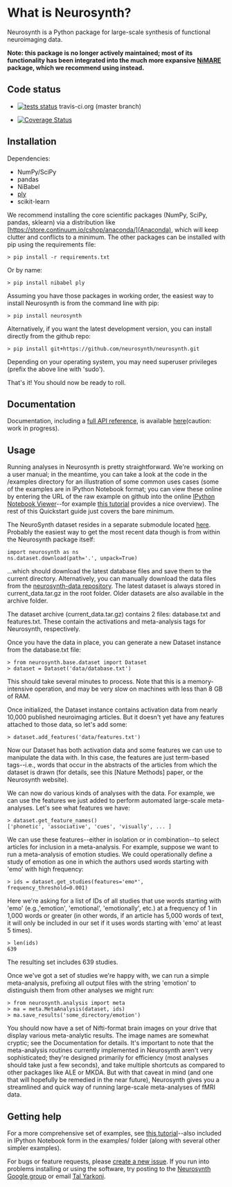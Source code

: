 
# What is Neurosynth?

Neurosynth is a Python package for large-scale synthesis of functional neuroimaging data.

**Note: this package is no longer actively maintained; most of its functionality has been integrated into the much more expansive [NiMARE](https://github.com/neurostuff/NiMARE) package, which we recommend using instead.**

## Code status

* [![tests status](https://secure.travis-ci.org/neurosynth/neurosynth.png?branch=master)](https://travis-ci.org/neurosynth/neurosynth) travis-ci.org (master branch)

* [![Coverage Status](https://coveralls.io/repos/neurosynth/neurosynth/badge.png?branch=master)](https://coveralls.io/r/neurosynth/neurosynth?branch=master)

## Installation

Dependencies:

* NumPy/SciPy
* pandas
* NiBabel
* [ply](http://www.dabeaz.com/ply/)
* scikit-learn

We recommend installing the core scientific packages (NumPy, SciPy, pandas, sklearn) via a distribution like [https://store.continuum.io/cshop/anaconda/](Anaconda), which will keep clutter and conflicts to a minimum. The other packages can be installed with pip using the requirements file:

	> pip install -r requirements.txt

Or by name:

	> pip install nibabel ply

Assuming you have those packages in working order, the easiest way to install Neurosynth is from the command line with pip:

	> pip install neurosynth

Alternatively, if you want the latest development version, you can install directly from the github repo:

	> pip install git+https://github.com/neurosynth/neurosynth.git

Depending on your operating system, you may need superuser privileges (prefix the above line with 'sudo').

That's it! You should now be ready to roll.

## Documentation

Documentation, including a [full API reference](http://neurosynth.readthedocs.org/en/latest/reference.html), is available [here](http://neurosynth.readthedocs.org/en/latest/)(caution: work in progress).

## Usage

Running analyses in Neurosynth is pretty straightforward. We're working on a user manual; in the meantime, you can take a look at the code in the /examples directory for an illustration of some common uses cases (some of the examples are in IPython Notebook format; you can view these online by entering the URL of the raw example on github into the online [IPython Notebook Viewer](http://nbviewer.ipython.org)--for example [this tutorial](http://nbviewer.ipython.org/urls/raw.github.com/neurosynth/neurosynth/master/examples/neurosynth_demo.ipynb) provides a nice overview). The rest of this Quickstart guide just covers the bare minimum.

The NeuroSynth dataset resides in a separate submodule located [here](http://github.com/neurosynth/neurosynth-data). Probably the easiest way to get the most recent data though is from within the Neurosynth package itself:

	import neurosynth as ns
	ns.dataset.download(path='.', unpack=True)


...which should download the latest database files and save them to the current directory. Alternatively, you can manually download the data files from the [neurosynth-data repository](http://github.com/neurosynth/neurosynth-data). The latest dataset is always stored in current_data.tar.gz in the root folder. Older datasets are also available in the archive folder.

The dataset archive (current_data.tar.gz) contains 2 files: database.txt and features.txt. These contain the activations and meta-analysis tags for Neurosynth, respectively.

Once you have the data in place, you can generate a new Dataset instance from the database.txt file:

	> from neurosynth.base.dataset import Dataset
	> dataset = Dataset('data/database.txt')

This should take several minutes to process. Note that this is a memory-intensive operation, and may be very slow on machines with less than 8 GB of RAM.

Once initialized, the Dataset instance contains activation data from nearly 10,000 published neuroimaging articles. But it doesn't yet have any features attached to those data, so let's add some:

	> dataset.add_features('data/features.txt')

Now our Dataset has both activation data and some features we can use to manipulate the data with. In this case, the features are just term-based tags--i.e., words that occur in the abstracts of the articles from which the dataset is drawn (for details, see this [Nature Methods] paper, or the Neurosynth website).

We can now do various kinds of analyses with the data. For example, we can use the features we just added to perform automated large-scale meta-analyses. Let's see what features we have:

	> dataset.get_feature_names()
	['phonetic', 'associative', 'cues', 'visually', ... ]

We can use these features--either in isolation or in combination--to select articles for inclusion in a meta-analysis. For example, suppose we want to run a meta-analysis of emotion studies. We could operationally define a study of emotion as one in which the authors used words starting with 'emo' with high frequency:

	> ids = dataset.get_studies(features='emo*', frequency_threshold=0.001)

Here we're asking for a list of IDs of all studies that use words starting with 'emo' (e.g.,'emotion', 'emotional', 'emotionally', etc.) at a frequency of 1 in 1,000 words or greater (in other words, if an article has 5,000 words of text, it will only be included in our set if it uses words starting with 'emo' at least 5 times).

	> len(ids)
	639

The resulting set includes 639 studies.

Once we've got a set of studies we're happy with, we can run a simple meta-analysis, prefixing all output files with the string 'emotion' to distinguish them from other analyses we might run:

	> from neurosynth.analysis import meta
	> ma = meta.MetaAnalysis(dataset, ids)
	> ma.save_results('some_directory/emotion')

You should now have a set of Nifti-format brain images on your drive that display various meta-analytic results. The image names are somewhat cryptic; see the Documentation for details. It's important to note that the meta-analysis routines currently implemented in Neurosynth aren't very sophisticated; they're designed primarily for efficiency (most analyses should take just a few seconds), and take multiple shortcuts as compared to other packages like ALE or MKDA. But with that caveat in mind (and one that will hopefully be remedied in the near future), Neurosynth gives you a streamlined and quick way of running large-scale meta-analyses of fMRI data.


## Getting help

For a more comprehensive set of examples, see [this tutorial](http://nbviewer.ipython.org/urls/raw.github.com/neurosynth/neurosynth/master/examples/neurosynth_demo.ipynb)--also included in IPython Notebook form in the examples/ folder (along with several other simpler examples).

For bugs or feature requests, please [create a new issue](https://github.com/neurosynth/neurosynth/issues/new). If you run into problems installing or using the software, try posting to the [Neurosynth Google group](https://groups.google.com/forum/#!forum/neurosynthlist) or email [Tal Yarkoni](mailto:tyarkoni@gmail.com).
